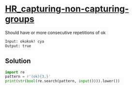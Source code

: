 # [HR_capturing-non-capturing-groups](https://www.hackerrank.com/challenges/capturing-non-capturing-groups)

Should have or more consecutive repetitions of ok

```txt
Input: okokok! cya
Output: true
```

## Solution

```py
import re
pattern = r'(ok){3,}'
print(str(bool(re.search(pattern, input()))).lower())
```
